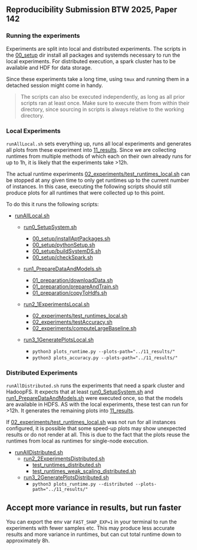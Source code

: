 ## Reproducibility Submission BTW 2025, Paper 142
### Running the experiments

Experiments are split into local and distributed experiments. 
The scripts in the [00_setup](00_setup) dir install all packages and systemds necessary to run the local experiments.
For distributed execution, a spark cluster has to be available and HDF for data storage.

Since these experiments take a long time, using `tmux` and running them in a detached session might come in handy.

>The scripts can also be executed independently, as long as all prior scripts ran at least once.
Make sure to execute them from within their directory, since sourcing in scripts is always relative to the working directory.

### Local Experiments
`runAllLocal.sh` sets everything up, runs all local experiments and generates all plots from these experiment into 
[11_results](11_results). 
Since we are collecting runtimes from multiple methods of which each on their own already runs for up to 1h, 
it is likely that the experiments take >12h.

The actual runtime experiments [02_experiments/test_runtimes_local.sh](02_experiments%2Ftest_runtimes_local.sh) can be 
stopped at any given time to only get runtimes up to the current number of instances.
In this case, executing the following scripts should still produce 
plots for all runtimes that were collected up to this point. 

To do this it runs the following scripts:

- [runAllLocal.sh](runAllLocal.sh)
  - [run0_SetupSystem.sh](run0_SetupSystem.sh)
    - [00_setup/installAptPackages.sh](00_setup%2FinstallAptPackages.sh)
    - [00_setup/pythonSetup.sh](00_setup%2FpythonSetup.sh)
    - [00_setup/buildSystemDS.sh](00_setup%2FbuildSystemDS.sh)
    - [00_setup/checkSpark.sh](00_setup%2FcheckSpark.sh)
  
  - [run1_PrepareDataAndModels.sh](run1_PrepareDataAndModels.sh)
    - [01_preparation/downloadData.sh](01_preparation%2FdownloadData.sh)
    - [01_preparation/prepareAndTrain.sh](01_preparation%2FprepareAndTrain.sh)
    - [01_preparation/copyToHdfs.sh](01_preparation%2FcopyToHdfs.sh)
  
  - [run2_1ExperimentsLocal.sh](run2_1ExperimentsLocal.sh)
    - [02_experiments/test_runtimes_local.sh](02_experiments%2Ftest_runtimes_local.sh)
    - [02_experiments/testAccuracy.sh](02_experiments%2FtestAccuracy.sh)
    - [02_experiments/computeLargeBaseline.sh](02_experiments%2FcomputeLargeBaseline.sh)

  - [run3_1GeneratePlotsLocal.sh](run3_1GeneratePlotsLocal.sh)
    - `python3 plots_runtime.py --plots-path="../11_results/"`
    - `python3 plots_accuracy.py --plots-path="../11_results/"`



### Distributed Experiments
`runAllDistributed.sh` runs the experiments that need a spark cluster and HadoopFS. 
It expects that at least [run0_SetupSystem.sh](run0_SetupSystem.sh) and [run1_PrepareDataAndModels.sh](run1_PrepareDataAndModels.sh)
were executed once, so that the models are available in HDFS. AS with the local experiments, these test can run for >12h.
It generates the remaining plots into [11_results](11_results).

If [02_experiments/test_runtimes_local.sh](02_experiments%2Ftest_runtimes_local.sh) was not run for all instances configured,
it is possible that some speed-up plots may show unexpected results or do not render at all.
This is due to the fact that the plots reuse the runtimes from local as runtimes for single-node execution.

- [runAllDistributed.sh](runAllDistributed.sh)
  - [run2_2ExperimentsDistributed.sh](run2_2ExperimentsDistributed.sh)
    - [test_runtimes_distributed.sh](02_experiments%2Ftest_runtimes_distributed.sh)
    - [test_runtimes_weak_scaling_distributed.sh](02_experiments%2Ftest_runtimes_weak_scaling_distributed.sh)
  - [run3_2GeneratePlotsDistributed.sh](run3_2GeneratePlotsDistributed.sh)
    - `python3 plots_runtime.py --distributed --plots-path="../11_results/"`
    

## Accept more variance in results, but run faster
You can export the env var `FAST_SHAP_EXP=1` in your terminal to run the experiments with fewer samples etc. 
This may produce less accurate results and more variance in runtimes, but can cut total runtime down to approximately 8h.

